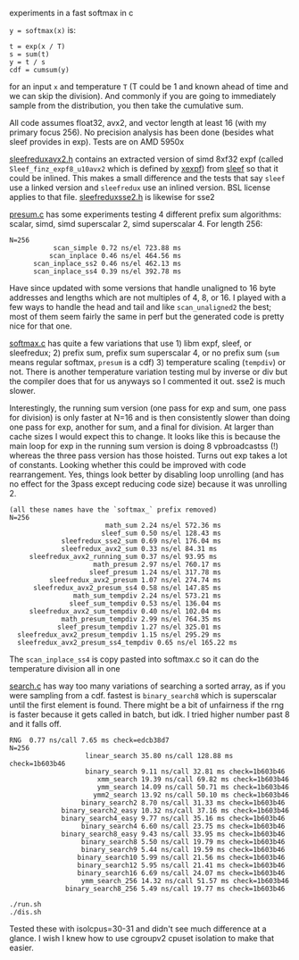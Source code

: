 experiments in a fast softmax in c

`y = softmax(x)` is:

```
t = exp(x / T)
s = sum(t)
y = t / s
cdf = cumsum(y)
```

for an input `x` and temperature `T` (T could be 1 and known ahead of time and we can skip the division). And commonly if you are going to immediately sample from the distribution, you then take the cumulative sum.

All code assumes float32, avx2, and vector length at least 16 (with my primary focus 256). No precision analysis has been done (besides what sleef provides in exp). Tests are on AMD 5950x

[sleefreduxavx2.h](./sleefreduxavx2.h) contains an extracted version of simd 8xf32 expf (called `Sleef_finz_expf8_u10avx2` which is defined by [xexpf](https://github.com/shibatch/sleef/blob/8aaafe87231e22d2952cf5128aa6d1e1abda6d96/src/libm/sleefsimdsp.c#L2029)) from [sleef](https://github.com/shibatch/sleef) so that it could be inlined. This makes a small difference and the tests that say `sleef` use a linked version and `sleefredux` use an inlined version. BSL license applies to that file. [sleefreduxsse2.h](./sleefreduxsse2.h) is likewise for sse2

[presum.c](./presum.c) has some experiments testing 4 different prefix sum algorithms: scalar, simd, simd superscalar 2, simd superscalar 4. For length 256:

```
N=256
           scan_simple 0.72 ns/el 723.88 ms
          scan_inplace 0.46 ns/el 464.56 ms
      scan_inplace_ss2 0.46 ns/el 462.13 ms
      scan_inplace_ss4 0.39 ns/el 392.78 ms
```

Have since updated with some versions that handle unaligned to 16 byte addresses and lengths which are not multiples of 4, 8, or 16. I played with a few ways to handle the head and tail and like `scan_unaligned2` the best; most of them seem fairly the same in perf but the generated code is pretty nice for that one.

[softmax.c](./softmax.c) has quite a few variations that use 1) libm expf, sleef, or sleefredux; 2) prefix sum, prefix sum superscalar 4, or no prefix sum (`sum` means regular softmax, `presum` is a cdf) 3) temperature scaling (`tempdiv`) or not. There is another temperature variation testing mul by inverse or div but the compiler does that for us anyways so I commented it out. sse2 is much slower.

Interestingly, the running sum version (one pass for exp and sum, one pass for division) is only faster at N=16 and is then consistently slower than doing one pass for exp, another for sum, and a final for division. At larger than cache sizes I would expect this to change. It looks like this is because the main loop for exp in the running sum version is doing 8 vpbroadcastss (!) whereas the three pass version has those hoisted. Turns out exp takes a lot of constants. Looking whether this could be improved with code rearrangement. Yes, things look better by disabling loop unrolling (and has no effect for the 3pass except reducing code size) because it was unrolling 2.

```
(all these names have the `softmax_` prefix removed)
N=256
                        math_sum 2.24 ns/el 572.36 ms
                       sleef_sum 0.50 ns/el 128.43 ms
             sleefredux_sse2_sum 0.69 ns/el 176.04 ms
             sleefredux_avx2_sum 0.33 ns/el 84.31 ms
     sleefredux_avx2_running_sum 0.37 ns/el 93.95 ms
                     math_presum 2.97 ns/el 760.17 ms
                    sleef_presum 1.24 ns/el 317.78 ms
          sleefredux_avx2_presum 1.07 ns/el 274.74 ms
      sleefredux_avx2_presum_ss4 0.58 ns/el 147.85 ms
                math_sum_tempdiv 2.24 ns/el 573.21 ms
               sleef_sum_tempdiv 0.53 ns/el 136.04 ms
     sleefredux_avx2_sum_tempdiv 0.40 ns/el 102.04 ms
             math_presum_tempdiv 2.99 ns/el 764.35 ms
            sleef_presum_tempdiv 1.27 ns/el 325.01 ms
  sleefredux_avx2_presum_tempdiv 1.15 ns/el 295.29 ms
  sleefredux_avx2_presum_ss4_tempdiv 0.65 ns/el 165.22 ms
```

The `scan_inplace_ss4` is copy pasted into softmax.c so it can do the temperature division all in one

[search.c](./search.c) has way too many variations of searching a sorted array, as if you were sampling from a cdf. fastest is `binary_search8` which is superscalar until the first element is found. There might be a bit of unfairness if the rng is faster because it gets called in batch, but idk. I tried higher number past 8 and it falls off.

```
RNG  0.77 ns/call 7.65 ms check=edcb38d7
N=256
                   linear_search 35.80 ns/call 128.88 ms check=1b603b46
                   binary_search 9.11 ns/call 32.81 ms check=1b603b46
                      xmm_search 19.39 ns/call 69.82 ms check=1b603b46
                      ymm_search 14.09 ns/call 50.71 ms check=1b603b46
                     ymm2_search 13.92 ns/call 50.10 ms check=1b603b46
                  binary_search2 8.70 ns/call 31.33 ms check=1b603b46
             binary_search2_easy 10.32 ns/call 37.16 ms check=1b603b46
             binary_search4_easy 9.77 ns/call 35.16 ms check=1b603b46
                  binary_search4 6.60 ns/call 23.75 ms check=1b603b46
             binary_search8_easy 9.43 ns/call 33.95 ms check=1b603b46
                  binary_search8 5.50 ns/call 19.79 ms check=1b603b46
                  binary_search9 5.44 ns/call 19.59 ms check=1b603b46
                 binary_search10 5.99 ns/call 21.56 ms check=1b603b46
                 binary_search12 5.95 ns/call 21.41 ms check=1b603b46
                 binary_search16 6.69 ns/call 24.07 ms check=1b603b46
                  ymm_search_256 14.32 ns/call 51.57 ms check=1b603b46
              binary_search8_256 5.49 ns/call 19.77 ms check=1b603b46
```

```
./run.sh
./dis.sh
```

Tested these with isolcpus=30-31 and didn't see much difference at a glance. I wish I knew how to use cgroupv2 cpuset isolation to make that easier.
